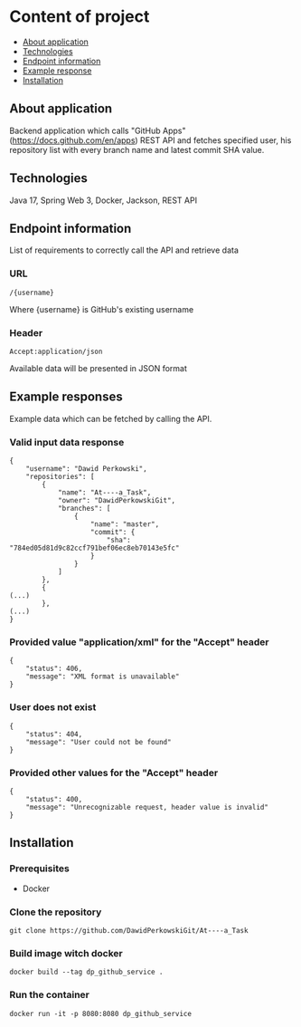# Content of project
* [About application](#about-application)
* [Technologies](#technologies)
* [Endpoint information](#endpoint-information)
* [Example response](#example-response)
* [Installation](#installation)

## About application

Backend application which calls "GitHub Apps" (https://docs.github.com/en/apps) REST API and fetches specified user, his repository list with every branch name and latest commit SHA value.


## Technologies
Java 17, Spring Web 3, Docker, Jackson, REST API


## Endpoint information

List of requirements to correctly call the API and retrieve data

### URL

```
/{username}
```

Where {username} is GitHub's existing username 

### Header

```
Accept:application/json
```

Available data will be presented in JSON format


## Example responses

Example data which can be fetched by calling the API.

### Valid input data response

```
{
    "username": "Dawid Perkowski",
    "repositories": [
        {
            "name": "At----a_Task",
            "owner": "DawidPerkowskiGit",
            "branches": [
                {
                    "name": "master",
                    "commit": {
                        "sha": "784ed05d81d9c82ccf791bef06ec8eb70143e5fc"
                    }
                }
            ]
        },
        {
(...)
        },
(...)
}
```

### Provided value "application/xml" for the "Accept" header
```
{
    "status": 406,
    "message": "XML format is unavailable"
}
```

### User does not exist
```
{
    "status": 404,
    "message": "User could not be found"
}
```


### Provided other values for the "Accept" header
```
{
    "status": 400,
    "message": "Unrecognizable request, header value is invalid"
}
```


## Installation

### Prerequisites

- Docker

### Clone the repository
```
git clone https://github.com/DawidPerkowskiGit/At----a_Task
```

### Build image witch docker
```
docker build --tag dp_github_service .
```

### Run the container
```
docker run -it -p 8080:8080 dp_github_service
```
